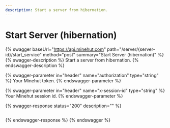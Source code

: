 ```yaml
---
description: Start a server from hibernation.
---
```


# Start Server (hibernation)

{% swagger baseUrl="https://api.minehut.com" path="/server/{server-id}/start_service" method="post" summary="Start Server (hibernation)" %}
{% swagger-description %}
Start a server from hibernation.
{% endswagger-description %}

{% swagger-parameter in="header" name="authorization" type="string" %}
Your Minehut token.
{% endswagger-parameter %}

{% swagger-parameter in="header" name="x-session-id" type="string" %}
Your Minehut session id.
{% endswagger-parameter %}

{% swagger-response status="200" description="" %}
```
```
{% endswagger-response %}
{% endswagger %}

